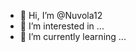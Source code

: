 - 👋 Hi, I’m @Nuvola12
- 👀 I’m interested in ...
- 🌱 I’m currently learning ...


<!---
Nuvola12/Nuvola12 is a ✨ special ✨ repository because its `README.md` (this file) appears on your GitHub profile.
You can click the Preview link to take a look at your changes.

- 💞️ I’m looking to collaborate on ...
- 📫 How to reach me ...
--->
